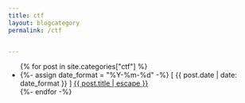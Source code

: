 ```yaml
---
title: ctf
layout: blogcategory
permalink: /ctf


---
```


<ul>
    {% for post in site.categories["ctf"] %}
    <li>
        {%- assign date_format = "%Y-%m-%d" -%}
        [ {{ post.date | date: date_format }} ] <a href="{{ post.url | relative_url }}">{{ post.title | escape }}</a>
    </li>
    {%- endfor -%}
</ul>